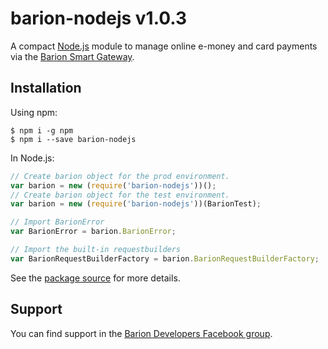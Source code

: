 # barion-nodejs v1.0.3

A compact [Node.js](https://nodejs.org/) module to manage online e-money and card payments via the [Barion Smart Gateway](https://www.barion.com/).

## Installation

Using npm:
```shell
$ npm i -g npm
$ npm i --save barion-nodejs
```

In Node.js:
```js
// Create barion object for the prod environment.
var barion = new (require('barion-nodejs'))();
// Create barion object for the test environment.
var barion = new (require('barion-nodejs'))(BarionTest);

// Import BarionError
var BarionError = barion.BarionError;

// Import the built-in requestbuilders
var BarionRequestBuilderFactory = barion.BarionRequestBuilderFactory;
```

See the [package source](https://github.com/plezervi/barion-nodejs) for more details.

## Support

You can find support in the [Barion Developers Facebook group](https://www.facebook.com/groups/bariondevelopershungary/).
